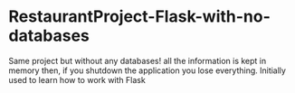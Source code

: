 # RestaurantProject-Flask-with-no-databases
Same project but without any databases! all the information is kept in memory then, if you shutdown the application you lose everything. Initially used to learn how to work with Flask
